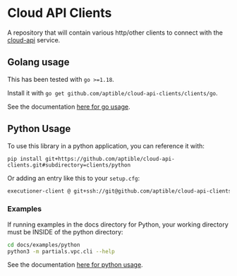 # Cloud API Clients

A repository that will contain various http/other clients to connect
with the [cloud-api](https://github.com/aptible/cloud-api) service.

## Golang usage

This has been tested with `go >=1.18`.

Install it with `go get github.com/aptible/cloud-api-clients/clients/go`.

See the documentation [here for go usage](https://github.com/aptible/cloud-api-clients/tree/main/clients/go#configuration-of-server-url).

## Python Usage

To use this library in a python application, you can reference it with:

```shell
pip install git+https://github.com/aptible/cloud-api-clients.git#subdirectory=clients/python
```

Or adding an entry like this to your `setup.cfg`:

```sh
executioner-client @ git+ssh://git@github.com/aptible/cloud-api-clients.git#subdirectory=clients/python
```

### Examples

If running examples in the docs directory for Python, your working directory must be INSIDE of the python directory:

```sh
cd docs/examples/python
python3 -m partials.vpc.cli --help
```

See the documentation [here for python usage](https://github.com/aptible/cloud-api-clients/tree/main/clients/python#installation--usage).